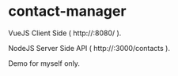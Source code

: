 # contact-manager

VueJS Client Side ( http://:8080/ ).

NodeJS Server Side API ( http://:3000/contacts ).

Demo for myself only.
